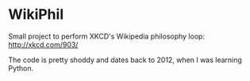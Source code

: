 # WikiPhil
Small project to perform XKCD's Wikipedia philosophy loop: http://xkcd.com/903/

The code is pretty shoddy and dates back to 2012, when I was learning Python.
